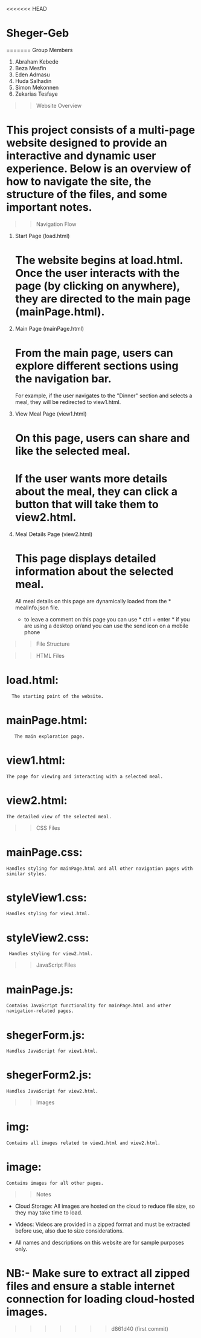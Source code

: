 <<<<<<< HEAD
# Sheger-Geb
=======
Group Members
1. Abraham Kebede
2. Beza Mesfin
3. Eden Admasu
4. Huda Salhadin
5. Simon Mekonnen
6. Zekarias Tesfaye

> > Website Overview

# This project consists of a multi-page website designed to provide an interactive and dynamic user experience. Below is an overview of how to navigate the site, the structure of the files, and some important notes.

> > Navigation Flow

1.  Start Page (load.html)

    # The website begins at load.html. Once the user interacts with the page (by clicking on anywhere), they are directed to the main page (mainPage.html).

2.  Main Page (mainPage.html)

    # From the main page, users can explore different sections using the navigation bar.

    For example, if the user navigates to the "Dinner" section and selects a meal, they will be redirected to view1.html.

3.  View Meal Page (view1.html)

    # On this page, users can share and like the selected meal.

    # If the user wants more details about the meal, they can click a button that will take them to view2.html.

4.  Meal Details Page (view2.html)

    # This page displays detailed information about the selected meal.

    All meal details on this page are dynamically loaded from the \* mealInfo.json file.

    - to leave a comment on this page you can use \* ctrl + enter \* if you are using a desktop or/and you can use the send icon on a mobile phone

> > File Structure

> > HTML Files

# load.html:

      The starting point of the website.

# mainPage.html:

       The main exploration page.

# view1.html:

    The page for viewing and interacting with a selected meal.

# view2.html:

    The detailed view of the selected meal.

> > CSS Files

# mainPage.css:

    Handles styling for mainPage.html and all other navigation pages with similar styles.

# styleView1.css:

    Handles styling for view1.html.

# styleView2.css:

     Handles styling for view2.html.

> > JavaScript Files

# mainPage.js:

    Contains JavaScript functionality for mainPage.html and other navigation-related pages.

# shegerForm.js:

    Handles JavaScript for view1.html.

# shegerForm2.js:

    Handles JavaScript for view2.html.

> > Images

# img:

    Contains all images related to view1.html and view2.html.

# image:

    Contains images for all other pages.

> > Notes

- Cloud Storage: All images are hosted on the cloud to reduce file size, so they may take time to load.
- Videos: Videos are provided in a zipped format and must be extracted before use, also due to size considerations.

- All names and descriptions on this website are for sample purposes only.

# NB:- Make sure to extract all zipped files and ensure a stable internet connection for loading cloud-hosted images.
>>>>>>> d861d40 (first commit)

